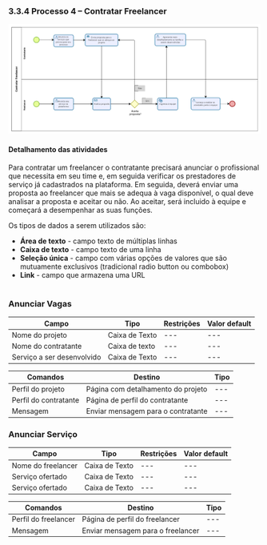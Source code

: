 ### 3.3.4 Processo 4 – Contratar Freelancer

![Processo 4 - Contratar freelancer](../images/processo-4-contratar-freelancer.png)


#### Detalhamento das atividades

Para contratar um freelancer o contratante precisará anunciar o profissional que necessita em seu time e, em seguida verificar os prestadores de serviço já cadastrados na plataforma.
Em seguida, deverá enviar uma proposta ao freelancer que mais se adequa à vaga disponível, o qual deve analisar a proposta e aceitar ou não. 
Ao aceitar, será incluido à equipe e começará a desempenhar as suas funções.

Os tipos de dados a serem utilizados são:

* **Área de texto** - campo texto de múltiplas linhas
* **Caixa de texto** - campo texto de uma linha
* **Seleção única** - campo com várias opções de valores que são mutuamente exclusivos (tradicional radio button ou combobox)
* **Link** - campo que armazena uma URL

#

### **Anunciar Vagas**

| **Campo**       | **Tipo**         | **Restrições** | **Valor default** |
| ---             | ---              | ---            | ---               |
| Nome do projeto | Caixa de Texto   |        ---     |         ---       |
| Nome do contratante | Caixa de texto   |     ---  |   ---  |
| Serviço a ser desenvolvido | Caixa de Texto   |     ---     |     ---   |

| **Comandos**         |  **Destino**                   | **Tipo**          |
| ---                  | ---                            | ---               |
| Perfil do projeto | Página com detalhamento do projeto  | ---   |
| Perfil do contratante | Página de perfil do contratante  | ---   |
| Mensagem | Enviar mensagem para o contratante  | ---   |


### **Anunciar Serviço**

| **Campo**       | **Tipo**         | **Restrições** | **Valor default** |
| ---             | ---              | ---            | ---               |
| Nome do freelancer | Caixa de Texto   |        ---     |         ---       |
| Serviço ofertado | Caixa de Texto   |     ---     |     ---   |
| Serviço ofertado | Caixa de Texto   |     ---     |     ---   |

| **Comandos**         |  **Destino**                   | **Tipo**          |
| ---                  | ---                            | ---               |
| Perfil do freelancer | Página de perfil do freelancer  | ---   |
| Mensagem | Enviar mensagem para o freelancer  | ---   |



